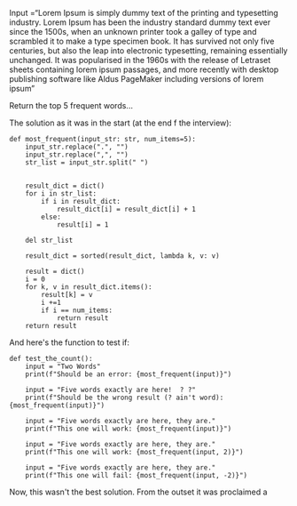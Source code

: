 Input =“Lorem Ipsum is simply dummy text of the printing and typesetting industry. Lorem Ipsum has been the industry standard dummy text ever since the 1500s, when an unknown printer took a galley of type and scrambled it to make a type specimen book. It has survived not only five centuries, but also the leap into electronic typesetting, remaining essentially unchanged. It was popularised in the 1960s with the release of Letraset sheets containing lorem ipsum passages, and more recently with desktop publishing software like Aldus PageMaker including versions of lorem ipsum”


Return the top 5 frequent words...

The solution as it was in the start (at the end f the interview):
```
def most_frequent(input_str: str, num_items=5):
    input_str.replace(".", "")
    input_str.replace(",", "")
    str_list = input_str.split(" ")
    
    
    result_dict = dict()
    for i in str_list:
        if i in result_dict:
            result_dict[i] = result_dict[i] + 1
        else:
            result[i] = 1
    
    del str_list
    
    result_dict = sorted(result_dict, lambda k, v: v)
    
    result = dict()
    i = 0
    for k, v in result_dict.items():
        result[k] = v
        i +=1
        if i == num_items:
            return result
    return result
```

And here's the function to test if:

```
def test_the_count():
    input = "Two Words"
    print(f"Should be an error: {most_frequent(input)}")
    
    input = "Five words exactly are here!  ? ?"
    print(f"Should be the wrong result (? ain't word): {most_frequent(input)}")
    
    input = "Five words exactly are here, they are."
    print(f"This one will work: {most_frequent(input)}")
    
    input = "Five words exactly are here, they are."
    print(f"This one will work: {most_frequent(input, 2)}")
    
    input = "Five words exactly are here, they are."
    print(f"This one will fail: {most_frequent(input, -2)}")
```

Now, this wasn't the best solution. From the outset it was proclaimed a 